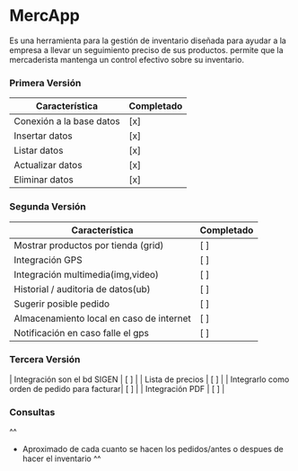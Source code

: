 # MercApp

Es una herramienta para la gestión de inventario diseñada para ayudar a la empresa a llevar un seguimiento preciso de sus productos.
permite que la mercaderista mantenga un control efectivo sobre su inventario.

### Primera Versión
| Característica | Completado |
| -------------- | ---------- |
| Conexión a la base datos | [x] |
| Insertar datos | [x] |
| Listar datos | [x] |
| Actualizar datos | [x] |
| Eliminar datos | [x] |

### Segunda Versión
| Característica | Completado |
| -------------- | ---------- |
| Mostrar productos por tienda (grid) | [ ] |
| Integración GPS | [ ] |
| Integración multimedia(img,video) | [ ] |
| Historial / auditoria de datos(ub) | [ ] |
| Sugerir posible pedido | [ ] |
| Almacenamiento local en caso de internet | [ ] |
| Notificación en caso falle el gps | [ ] |

### Tercera Versión
| Integración son el bd SIGEN | [ ] |
| Lista de precios | [ ] |
| Integrarlo como orden de pedido para facturar| [ ] |
| Integración PDF | [ ] |

### Consultas

^^
- Aproximado de cada cuanto se hacen los pedidos/antes o despues de hacer el inventario
^^
